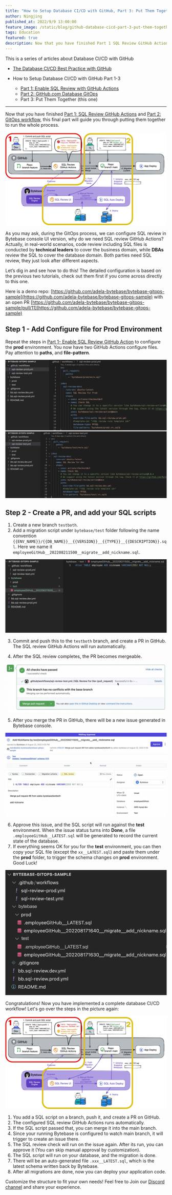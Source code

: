 ```yaml
---
title: "How to Setup Database CI/CD with GitHub, Part 3: Put Them Together"
author: Ningjing
published_at: 2022/9/9 13:00:00
feature_image: /static/blog/github-database-cicd-part-3-put-them-together/github-howto-3.webp
tags: Education
featured: true
description: Now that you have finished Part 1 SQL Review GitHub Actions and Part 2 GitOps workflow, this final part will guide you through putting them together to run the whole process.
---
```


This is a series of articles about Database CI/CD with GitHub

- [The Database CI/CD Best Practice with GitHub](/blog/database-cicd-best-practice-with-github)

- How to Setup Database CI/CD with GitHub Part 1-3
  - [Part 1: Enable SQL Review with GitHub Actions](/blog/github-database-cicd-part-1-sql-review-github-actions)
  - [Part 2: GitHub.com Database GitOps](/blog/github-database-cicd-part-2-github-database-gitops)
  - Part 3: Put Them Together (this one)

---

Now that you have finished [Part 1: SQL Review GitHub Actions](/blog/github-database-cicd-part-1-sql-review-github-actions) and [Part 2: GitOps workflow](/blog/github-database-cicd-part-2-github-database-gitops), this final part will guide you through putting them together to run the whole process.

![workflow](/static/blog/github-database-cicd-part-3-put-them-together/workflow.webp)

As you may ask, during the GitOps process, we can configure SQL review in Bytebase console UI version, why do we need SQL review GitHub Actions? Actually, in real-world scenarios, code review including SQL files is conducted by **technical leaders** to cover the business domain, while **DBAs** review the SQL to cover the database domain. Both parties need SQL review, they just look after different aspects.

Let’s dig in and see how to do this! The detailed configuration is based on the previous two tutorials, check out them first if you come across directly to this one.

Here is a demo repo:
[https://github.com/adela-bytebase/bytebase-gitops-sample](https://github.com/adela-bytebase/bytebase-gitops-sample) with an open PR
[https://github.com/adela-bytebase/bytebase-gitops-sample/pull/11](https://github.com/adela-bytebase/bytebase-gitops-sample)

## Step 1 - Add Configure file for Prod Environment

Repeat the steps in [Part 1- Enable SQL Review GitHub Action](/blog/github-database-cicd-part-1-sql-review-github-actions) to configure the **prod** environment. You now have two GitHub Actions configure files. Pay attention to **paths**, and **file-pattern**.

![conf-prod](/static/blog/github-database-cicd-part-3-put-them-together/conf-prod.webp)
![conf-test](/static/blog/github-database-cicd-part-3-put-them-together/conf-test.webp)
## Step 2 - Create a PR, and add your SQL scripts

1. Create a new branch `testboth`.
2. Add a migration script under `bytebase/test` folder following the name convention `{{ENV_NAME}}/{{DB_NAME}}__{{VERSION}}__{{TYPE}}__{{DESCRIPTION}}.sql`. Here we name it `employeeGitHub__202208211500__migrate__add_nickname.sql`.

![add-script](/static/blog/github-database-cicd-part-3-put-them-together/add-script.webp)

3. Commit and push this to the `testboth` branch, and create a PR in GitHub. The SQL review GitHub Actions will run automatically.

4. After the SQL review completes, the PR becomes mergeable.

![mergeable](/static/blog/github-database-cicd-part-3-put-them-together/mergeable.webp)

5. After you merge the PR in GitHub, there will be a new issue generated in Bytebase console.

![waiting-approval](/static/blog/github-database-cicd-part-3-put-them-together/waiting-approval.webp)

6. Approve this issue, and the SQL script will run against the **test** environment. When the issue status turns into **Done**, a file `.employeeGitHub__LATEST.sql` will be generated to record the current state of the database.
7. If everything seems OK for you for the **test** environment, you can then copy your SQL file (except the `xx__LATEST.sql`) and paste them under the **prod** folder, to trigger the schema changes on **prod** environment. Good Luck!

![last-status](/static/blog/github-database-cicd-part-3-put-them-together/last-status.webp)



Congratulations! Now you have implemented a complete database CI/CD workflow! Let's go over the steps in the picture again:

![workflow](/static/blog/github-database-cicd-part-3-put-them-together/workflow.webp)

1. You add a SQL script on a branch, push it, and create a PR on GitHub.
2. The configured SQL review GitHub Actions runs automatically.
3. If the SQL script passed that, you can merge it into the main branch.
4. Since your running Bytebase is configured to watch main branch, it will trigger to create an issue there.
5. The SQL review check will run on the issue again. After its run, you can approve it (You can skip manual approval by customization).
6. The SQL script will run on your database, and the migration is done.
7. There will be an auto-generated file `.xxx__LATEST.sql`, which is the latest schema written back by Bytebase.
8. After all migrations are done, now you can deploy your application code.

Customize the structure to fit your own needs! Feel free to Join our [Discord channel](https://discord.gg/6JYYBXvMDF) and share your experience.